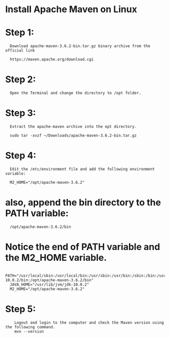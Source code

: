 # Install Apache Maven on Linux
# Step 1:

      Download apache-maven-3.6.2-bin.tar.gz binary archive from the official link

      https://maven.apache.org/download.cgi
      
# Step 2:

      Open the Terminal and change the directory to /opt folder.
     
# Step 3:
      Extract the apache-maven archive into the opt directory.

      sudo tar -xvzf ~/Downloads/apache-maven-3.6.2-bin.tar.gz
      
# Step 4:
      Edit the /etc/environment file and add the following environment variable:

      M2_HOME="/opt/apache-maven-3.6.2"

# also, append the bin directory to the PATH variable:
      /opt/apache-maven-3.6.2/bin

# Notice the end of PATH variable and the M2_HOME variable.

      PATH="/usr/local/sbin:/usr/local/bin:/usr/sbin:/usr/bin:/sbin:/bin:/usr/games:/usr/local/games:/usr/lib/jvm/jdk-10.0.2/bin:/opt/apache-maven-3.6.2/bin"
      JAVA_HOME="/usr/lib/jvm/jdk-10.0.2"
      M2_HOME="/opt/apache-maven-3.6.2"

# Step 5:
        Logout and login to the computer and check the Maven version using the following command.
        mvn --version
